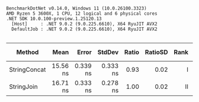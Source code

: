 ```

BenchmarkDotNet v0.14.0, Windows 11 (10.0.26100.3323)
AMD Ryzen 5 3600X, 1 CPU, 12 logical and 6 physical cores
.NET SDK 10.0.100-preview.1.25120.13
  [Host]     : .NET 9.0.2 (9.0.225.6610), X64 RyuJIT AVX2
  DefaultJob : .NET 9.0.2 (9.0.225.6610), X64 RyuJIT AVX2


```
| Method       | Mean     | Error    | StdDev   | Ratio | RatioSD | Rank | Gen0   | Allocated | Alloc Ratio |
|------------- |---------:|---------:|---------:|------:|--------:|-----:|-------:|----------:|------------:|
| StringConcat | 15.56 ns | 0.339 ns | 0.333 ns |  0.93 |    0.02 |    I | 0.0057 |      48 B |        1.00 |
| StringJoin   | 16.71 ns | 0.333 ns | 0.278 ns |  1.00 |    0.02 |   II | 0.0057 |      48 B |        1.00 |
